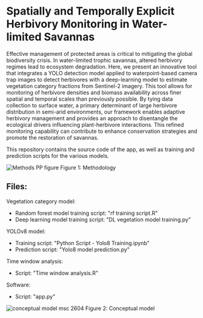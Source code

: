 # Spatially and Temporally Explicit Herbivory Monitoring in Water-limited Savannas
Effective management of protected areas is critical to mitigating the global biodiversity crisis. In water-limited trophic savannas, altered herbivory regimes lead to ecosystem degradation. Here, we present an innovative tool that integrates a YOLO detection model applied to waterpoint-based camera trap images to detect herbivores with a deep-learning model to estimate vegetation category fractions from Sentinel-2 imagery. This tool allows for monitoring of herbivore densities and biomass availability across finer spatial and temporal scales than previously possible. By tying data collection to surface water, a primary determinant of large herbivore distribution in semi-arid environments, our framework enables adaptive herbivory management and provides an approach to disentangle the ecological drivers influencing plant-herbivore interactions. This refined monitoring capability can contribute to enhance conservation strategies and promote the restoration of savannas.

This repository contains the source code of the app, as well as training and prediction scripts for the various models.

![Methods PP figure](https://github.com/Manuel-Weber-ETH/cameratraps/assets/118481837/778b713a-06b3-48d8-b2e8-914b228b108d)
Figure 1: Methodology

## Files:
Vegetation category model:
- Random forest model training script: "rf training script.R"
- Deep learning model training script: "DL vegetation model training.py"

YOLOv8 model:
- Training script: "Python Script - Yolo8 Training.ipynb"
- Prediction script: "Yolo8 model prediction.py"

Time window analysis:
- Script: "Time window analysis.R"

Software:
- Script: "app.py"

![conceptual model msc 2604](https://github.com/Manuel-Weber-ETH/cameratraps/assets/118481837/98a97cdc-4330-45bf-8aec-6de10703476b)
Figure 2: Conceptual model
